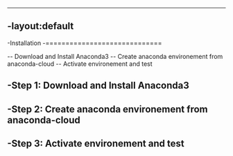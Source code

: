 ---------------
 -layout:default
 --------------
  
 -Installation
 -=============================
 
 
 -- Download and Install Anaconda3
 -- Create anaconda environement from anaconda-cloud
 -- Activate environement and test
 
 -Step 1: Download and Install Anaconda3
 ---------------------------------------
 
  
 -Step 2: Create anaconda environement from anaconda-cloud
-----------------------------------------------------------
 

 -Step 3: Activate environement and test
 ---------------------------------------------------------
